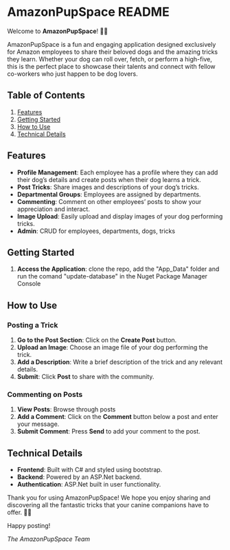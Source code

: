 # AmazonPupSpace README

Welcome to **AmazonPupSpace**! 🎉🐾

AmazonPupSpace is a fun and engaging application designed exclusively for Amazon employees to share their beloved dogs and the amazing tricks they learn. Whether your dog can roll over, fetch, or perform a high-five, this is the perfect place to showcase their talents and connect with fellow co-workers who just happen to be dog lovers.

## Table of Contents
1. [Features](#features)
2. [Getting Started](#getting-started)
3. [How to Use](#how-to-use)
4. [Technical Details](#technical-details)

## Features

- **Profile Management**: Each employee has a profile where they can add their dog’s details and create posts when their dog learns a trick.
- **Post Tricks**: Share images and descriptions of your dog’s tricks.
- **Departmental Groups**: Employees are assigned by departments.
- **Commenting**: Comment on other employees’ posts to show your appreciation and interact.
- **Image Upload**: Easily upload and display images of your dog performing tricks.
- **Admin**: CRUD for employees, departments, dogs, tricks

## Getting Started

1. **Access the Application**: clone the repo, add the "App_Data" folder and run the comand "update-database" in the Nuget Package Manager Console

## How to Use

### Posting a Trick

1. **Go to the Post Section**: Click on the **Create Post** button.
2. **Upload an Image**: Choose an image file of your dog performing the trick.
3. **Add a Description**: Write a brief description of the trick and any relevant details.
5. **Submit**: Click **Post** to share with the community.

### Commenting on Posts

1. **View Posts**: Browse through posts 
2. **Add a Comment**: Click on the **Comment** button below a post and enter your message.
3. **Submit Comment**: Press **Send** to add your comment to the post.

## Technical Details

- **Frontend**: Built with C# and styled using bootstrap.
- **Backend**: Powered by an ASP.Net backend.
- **Authentication**: ASP.Net built in user functionality.

Thank you for using AmazonPupSpace! We hope you enjoy sharing and discovering all the fantastic tricks that your canine companions have to offer. 🐶✨

Happy posting!

*The AmazonPupSpace Team*

